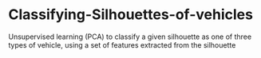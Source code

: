# Classifying-Silhouettes-of-vehicles
Unsupervised learning (PCA) to classify a given silhouette as one of three types of vehicle, using a set of features extracted from the silhouette
